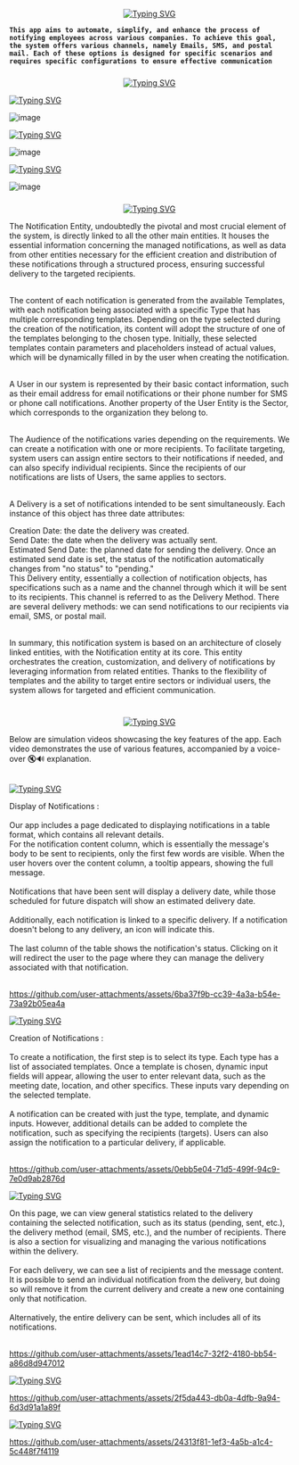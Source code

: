 <p align="center">
<a href="https://git.io/typing-svg"><img src="https://readme-typing-svg.demolab.com?font=Fira+Code&duration=1&pause=1000&color=8EF720&width=435&lines=Introduction&center=true&vCenter=true" alt="Typing SVG" /></a></p>

**`This app aims to automate, simplify, and enhance the process of notifying employees across various companies. To achieve this goal, the system offers various channels, namely Emails, SMS, and postal mail. Each of these options is designed for specific scenarios and requires specific configurations to ensure effective communication`**


###
<p align="center">
<a href="https://git.io/typing-svg"><img src="https://readme-typing-svg.demolab.com?font=Fira+Code&duration=1&pause=1000&color=8EF720&width=435&lines=Architecture&center=true&vCenter=true" alt="Typing SVG" /></a></p>


<a href="https://git.io/typing-svg"><img src="https://readme-typing-svg.demolab.com?font=Fira+Code&weight=200&duration=1&pause=1000&color=BFF71B&width=435&lines=Class+Diagram%3A" alt="Typing SVG" /></a>

![image](https://github.com/user-attachments/assets/49c05cc2-e3ad-4549-ab31-42cb4bbf16cc)


<a href="https://git.io/typing-svg"><img src="https://readme-typing-svg.demolab.com?font=Fira+Code&weight=200&duration=1&pause=1000&color=BFF71B&width=435&lines=ERD" alt="Typing SVG" /></a>

![image](https://github.com/user-attachments/assets/567d682c-2810-44c0-8217-d00d9b49a1e8)


<a href="https://git.io/typing-svg"><img src="https://readme-typing-svg.demolab.com?font=Fira+Code&weight=200&duration=1&pause=1000&color=BFF71B&width=435&lines=Sequence+Diagram" alt="Typing SVG" /></a>

![image](https://github.com/user-attachments/assets/1aa4358b-df3e-46ce-b1c5-f08b8e1c434b)


###
<p align="center">
<a href="https://git.io/typing-svg"><img src="https://readme-typing-svg.demolab.com?font=Fira+Code&duration=1&pause=1000&color=8EF720&width=435&lines=Elements&center=true&vCenter=true" alt="Typing SVG" /></a></p>


The Notification Entity, undoubtedly the pivotal and most crucial element of the system, is directly linked to all the other main entities. It houses the essential information concerning the managed notifications, as well as data from other entities necessary for the efficient creation and distribution of these notifications through a structured process, ensuring successful delivery to the targeted recipients.<br><br>

The content of each notification is generated from the available Templates, with each notification being associated with a specific Type that has multiple corresponding templates. Depending on the type selected during the creation of the notification, its content will adopt the structure of one of the templates belonging to the chosen type. Initially, these selected templates contain parameters and placeholders instead of actual values, which will be dynamically filled in by the user when creating the notification.<br><br>

A User in our system is represented by their basic contact information, such as their email address for email notifications or their phone number for SMS or phone call notifications. Another property of the User Entity is the Sector, which corresponds to the organization they belong to.<br><br>

The Audience of the notifications varies depending on the requirements. We can create a notification with one or more recipients. To facilitate targeting, system users can assign entire sectors to their notifications if needed, and can also specify individual recipients. Since the recipients of our notifications are lists of Users, the same applies to sectors.<br><br>

A Delivery is a set of notifications intended to be sent simultaneously. Each instance of this object has three date attributes:<br>

Creation Date: the date the delivery was created.<br>
Send Date: the date when the delivery was actually sent.<br>
Estimated Send Date: the planned date for sending the delivery. Once an estimated send date is set, the status of the notification automatically changes from "no status" to "pending."<br>
This Delivery entity, essentially a collection of notification objects, has specifications such as a name and the channel through which it will be sent to its recipients. This channel is referred to as the Delivery Method. There are several delivery methods: we can send notifications to our recipients via email, SMS, or postal mail.<br><br>

In summary, this notification system is based on an architecture of closely linked entities, with the Notification entity at its core. This entity orchestrates the creation, customization, and delivery of notifications by leveraging information from related entities. Thanks to the flexibility of templates and the ability to target entire sectors or individual users, the system allows for targeted and efficient communication.<br><br>


###

<p align="center">
<a href="https://git.io/typing-svg"><img src="https://readme-typing-svg.demolab.com?font=Fira+Code&duration=1&pause=1000&color=8EF720&width=435&lines=Simulation&center=true&vCenter=true" alt="Typing SVG" /></a></p>

Below are simulation videos showcasing the key features of the app. Each video demonstrates the use of various features, accompanied by a voice-over 🔇🔊 explanation.
<br><br>

<a href="https://git.io/typing-svg"><img src="https://readme-typing-svg.demolab.com?font=Fira+Code&weight=200&duration=1&pause=1000&color=BFF71B&width=435&lines=Display+of+Notifications" alt="Typing SVG" /></a>

Display of Notifications : <br><br>
Our app includes a page dedicated to displaying notifications in a table format, which contains all relevant details. <br>
For the notification content column, which is essentially the message's body to be sent to recipients, only the first few words are visible. When the user hovers over the content column, a tooltip appears, showing the full message.<br><br>
Notifications that have been sent will display a delivery date, while those scheduled for future dispatch will show an estimated delivery date. <br><br>
Additionally, each notification is linked to a specific delivery. If a notification doesn't belong to any delivery, an icon will indicate this.<br><br>
The last column of the table shows the notification's status. Clicking on it will redirect the user to the page where they can manage the delivery associated with that notification.<br><br>

https://github.com/user-attachments/assets/6ba37f9b-cc39-4a3a-b54e-73a92b05ea4a

<a href="https://git.io/typing-svg"><img src="https://readme-typing-svg.demolab.com?font=Fira+Code&weight=200&duration=1&pause=1000&color=BFF71B&width=435&lines=Creation+of+Notifications+" alt="Typing SVG" /></a>

Creation of Notifications :<br><br>
To create a notification, the first step is to select its type. Each type has a list of associated templates. Once a template is chosen, dynamic input fields will appear, allowing the user to enter relevant data, such as the meeting date, location, and other specifics. These inputs vary depending on the selected template.<br><br>
A notification can be created with just the type, template, and dynamic inputs. However, additional details can be added to complete the notification, such as specifying the recipients (targets). Users can also assign the notification to a particular delivery, if applicable.<br><br>

https://github.com/user-attachments/assets/0ebb5e04-71d5-499f-94c9-7e0d9ab2876d



<a href="https://git.io/typing-svg"><img src="https://readme-typing-svg.demolab.com?font=Fira+Code&weight=200&duration=1&pause=1000&color=BFF71B&width=435&lines=Send+of+Deliveries" alt="Typing SVG" /></a>

On this page, we can view general statistics related to the delivery containing the selected notification, such as its status (pending, sent, etc.), the delivery method (email, SMS, etc.), and the number of recipients. There is also a section for visualizing and managing the various notifications within the delivery.<br><br>
For each delivery, we can see a list of recipients and the message content. It is possible to send an individual notification from the delivery, but doing so will remove it from the current delivery and create a new one containing only that notification. <br><br>
Alternatively, the entire delivery can be sent, which includes all of its notifications.<br><br>

https://github.com/user-attachments/assets/1ead14c7-32f2-4180-bb54-a86d8d947012


<a href="https://git.io/typing-svg"><img src="https://readme-typing-svg.demolab.com?font=Fira+Code&weight=200&duration=1&pause=1000&color=BFF71B&width=435&lines=Homepage+and+Sectors" alt="Typing SVG" /></a>


https://github.com/user-attachments/assets/2f5da443-db0a-4dfb-9a94-6d3d91a1a89f



<a href="https://git.io/typing-svg"><img src="https://readme-typing-svg.demolab.com?font=Fira+Code&weight=200&duration=1&pause=1000&color=BFF71B&width=435&lines=Actors" alt="Typing SVG" /></a>

https://github.com/user-attachments/assets/24313f81-1ef3-4a5b-a1c4-5c448f7f4119



